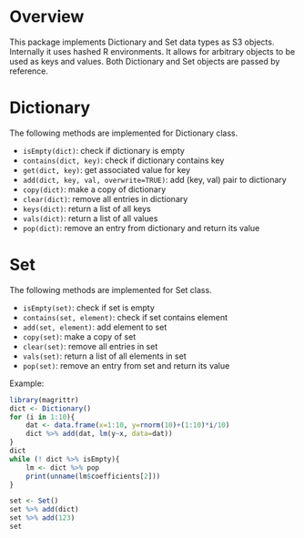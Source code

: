 # Overview
This package implements Dictionary and Set data types as S3 objects. Internally it uses hashed R environments. It allows for arbitrary objects to be used as keys and values. Both Dictionary and Set objects are passed by reference.

# Dictionary 
The following methods are implemented for Dictionary class.
* `isEmpty(dict)`: check if dictionary is empty
* `contains(dict, key)`: check if dictionary contains key
* `get(dict, key)`: get associated value for key
* `add(dict, key, val, overwrite=TRUE)`: add (key, val) pair to dictionary
* `copy(dict)`: make a copy of dictionary
* `clear(dict)`: remove all entries in dictionary
* `keys(dict)`: return a list of all keys
* `vals(dict)`: return a list of all values
* `pop(dict)`: remove an entry from dictionary and return its value

# Set 
The following methods are implemented for Set class.
* `isEmpty(set)`: check if set is empty
* `contains(set, element)`: check if set contains element
* `add(set, element)`: add element to set
* `copy(set)`: make a copy of set
* `clear(set)`: remove all entries in set
* `vals(set)`: return a list of all elements in set
* `pop(set)`: remove an entry from set and return its value

Example:
```r
library(magrittr)
dict <- Dictionary()
for (i in 1:10){
    dat <- data.frame(x=1:10, y=rnorm(10)+(1:10)*i/10)
    dict %>% add(dat, lm(y~x, data=dat))
}
dict
while (! dict %>% isEmpty){
    lm <- dict %>% pop
    print(unname(lm$coefficients[2]))
}

set <- Set()
set %>% add(dict)
set %>% add(123)
set
```


